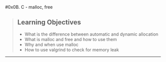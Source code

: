 #0x0B. C - malloc, free
> ## Learning Objectives
> - What is the difference between automatic and dynamic allocation
> - What is malloc and free and how to use them
> - Why and when use malloc
> - How to use valgrind to check for memory leak
___
